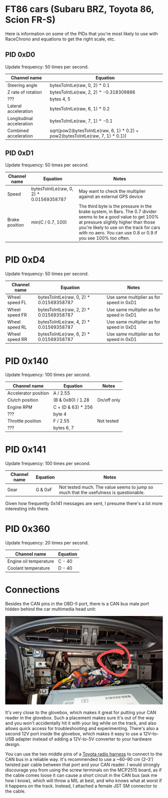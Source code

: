 # FT86 cars (Subaru BRZ, Toyota 86, Scion FR-S)

Here is information on some of the PIDs that you're most likely to use with
RaceChrono and equations to get the right scale, etc.

## PID 0xD0

Update frequency: 50 times per second.

Channel name | Equation
------------ | --------
Steering angle | bytesToIntLe(raw, 0, 2) * 0.1
Z rate of rotation | bytesToIntLe(raw, 2, 2) * -0.318309886
??? | bytes 4, 5
Lateral acceleration | bytesToIntLe(raw, 6, 1) * 0.2
Longitudinal acceleration | bytesToIntLe(raw, 7, 1) * -0.1
Combined acceleration | sqrt(pow2(bytesToIntLe(raw, 6, 1) * 0.2) + pow2(bytesToIntLe(raw, 7, 1) * 0.1))

## PID 0xD1

Update frequency: 50 times per second.

Channel name | Equation | Notes
------------ | -------- | -----
Speed | bytesToIntLe(raw, 0, 2) * 0.01569358787 | May want to check the multiplier against an external GPS device
Brake position | min(C / 0.7, 100) | The third byte is the pressure in the brake system, in Bars. The 0.7 divider seems to be a good value to get 100% at pressure slightly higher than those you're likely to use on the track for cars with no aero. You can use 0.8 or 0.9 if you see 100% too often.

# PID 0xD4

Update frequency: 50 times per second.

Channel name | Equation | Notes
------------ | -------- | -----
Wheel speed FL | bytesToIntLe(raw, 0, 2) * 0.01569358787 | Use same multiplier as for speed in 0xD1
Wheel speed FR | bytesToIntLe(raw, 2, 2) * 0.01569358787 | Use same multiplier as for speed in 0xD1
Wheel speed RL | bytesToIntLe(raw, 4, 2) * 0.01569358787 | Use same multiplier as for speed in 0xD1
Wheel speed RR | bytesToIntLe(raw, 6, 2) * 0.01569358787 | Use same multiplier as for speed in 0xD1

# PID 0x140

Update frequency: 100 times per second.

Channel name | Equation | Notes
------------ | -------- | -----
Accelerator position | A / 2.55
Clutch position | (B & 0x80) / 1.28 | On/off only
Engine RPM | C + (D & 63) * 256
??? | byte 4
Throttle position | F / 2.55 | Not tested
??? | bytes 6, 7

# PID 0x141

Update frequency: 100 times per second.

Channel name | Equation | Notes
------------ | -------- | -----
Gear | G & 0xF | Not tested much. The value seems to jump so much that the usefulness is questionable.

Given how frequently 0x141 messages are sent, I presume there's a lot more
interesting info there.

# PID 0x360

Update frequency: 20 times per second.

Channel name | Equation
------------ | --------
Engine oil temperature | C - 40
Coolant temperature | D - 40

# Connections

Besides the CAN pins in the OBD-II port, there is a CAN bus male port hidden
behind the car multimedia head unit:

![Hidden CAN port](../images/ft86_hidden_can_connector.jpg)

It's very close to the glovebox, which makes it great for putting your CAN
reader in the glovebox. Such a placement makes sure it's out of the way and you
won't accidentally hit it with your leg while on the track, and also allows
quick access for troubleshooting and experimenting. There's also a second 12V
port inside the glovebox, which makes it easy to use a 12V-to-USB adapter
instead of adding a 12V-to-5V converter to your hardware design.

You can use the two middle pins of a
[Toyota radio harness](https://www.amazon.com/gp/product/B0002BEQJ8)
to connect to the CAN bus in a reliable way.
It's recommended to use a ~60–90 cm (2–3') twisted pair cable between that port
and your CAN reader. I would strongly discourage you from using the screw
terminals on the MCP2515 board, as if the cable comes loose it can cause a short
circuit in the CAN bus (ask me how I know), which will throw a MIL at best, and
who knows what at worst if it happens on the track. Instead, I attached a female
JST SM connector to the cable.

